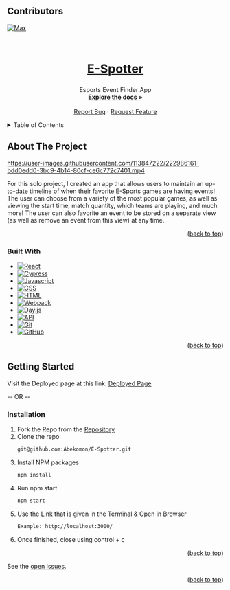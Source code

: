 <a name="readme-top"></a>

## Contributors
 [![Max][Max-badge]][Max-url]

<br />

  <a href="https://github.com/abekomon/E-Spotter">
    <h1 align="center">E-Spotter</h1>
  </a>

<h3 align="center"></h3>

  <p align="center">
    Esports Event Finder App 
    <br />
    <a href="https://github.com/Abekomon/E-Spotter"><strong>Explore the docs »</strong></a>
    <br />
    <br />
    <a href="https://github.com/Abekomon/E-Spotter/issues">Report Bug</a>
    ·
    <a href="https://github.com/Abekomon/E-Spotter/issues">Request Feature</a>
  </p>
</div>

<details>
  <summary>Table of Contents</summary>
  <ol>
    <li>
      <a href="#about-the-project">About The Project</a>
      <ul>
        <li><a href="#built-with">Built With</a></li>
      </ul>
    </li>
    <li>
      <a href="#getting-started">Getting Started</a>
      <ul>
        <li><a href="#installation">Installation</a></li>
      </ul>
    </li>
  </ol>
</details>

## About The Project

https://user-images.githubusercontent.com/113847222/222986161-bdd0edd0-3bc9-4b14-80cf-ce6c772c7401.mp4

For this solo project, I created an app that allows users to maintain an up-to-date timeline of when their favorite E-Sports games are having events! The user can choose from a variety of the most popular games, as well as viewing the start time, match quantity, which teams are playing, and much more! The user can also favorite an event to be stored on a separate view (as well as remove an event from this view) at any time.

<p align="right">(<a href="#readme-top">back to top</a>)</p>

### Built With
- [![React][React]][react-url] 
- [![Cypress]][Cypress-url]
- [![Javascript][javascript.js]][javascript-url]
- [![CSS][css]][css-url]
- [![HTML][html]][html-url]
- [![Webpack][webpack]][webpack-url]
- [![Day.js][dayjs]][dayjs-url]
- [![API][api]][api-url]
- [![Git][git]][git-url]
- [![GitHub][github]][github-url]

<p align="right">(<a href="#readme-top">back to top</a>)</p>

## Getting Started

Visit the Deployed page at this link: [Deployed Page](https://google.com)

-- OR --

### Installation

1. Fork the Repo from the [Repository](https://github.com/Abekomon/E-spotter)
2. Clone the repo
   ```sh
   git@github.com:Abekomon/E-Spotter.git
   ```
3. Install NPM packages
   ```sh
   npm install
   ```
4. Run npm start
   ```sh
   npm start
   ```
5. Use the Link that is given in the Terminal & Open in Browser
   ```sh
   Example: http://localhost:3000/
   ```
6. Once finished, close using control + c

<p align="right">(<a href="#readme-top">back to top</a>)</p>

See the [open issues](https://github.com/Abekomon/E-Spotter/issues).

<p align="right">(<a href="#readme-top">back to top</a>)</p>

[Max-badge]: https://img.shields.io/badge/-Max%20Lange-green
[Max-url]: https://github.com/Abekomon
[React]: https://img.shields.io/badge/-ReactJs-61DAFB?logo=react&logoColor=white&style=for-the-badge
[react-url]: https://reactjs.org/
[Cypress]: https://img.shields.io/badge/CYPRESS-000000?style=for-the-badge&logo=cypress&logoColor=purple
[Cypress-url]: https://www.cypress.io/
[webpack]: https://img.shields.io/badge/Webpack-563D7C?style=for-the-badge&logo=webpack&logoColor=white
[webpack-url]: https://webpack.js.org/
[dayjs]: https://img.shields.io/badge/-dayjs-fb6052?style=for-the-badge
[dayjs-url]: https://www.npmjs.com/package/dayjs
[css]: https://img.shields.io/badge/CSS-000000?style=for-the-badge&logo=css&logoColor=white
[css-url]: https://www.w3.org/Style/CSS/Overview.en.html
[html]: https://img.shields.io/badge/HTML-4A4A55?style=for-the-badge&logo=HTML&logoColor=FF3E00
[html-url]: https://www.w3schools.com/howto/howto_make_a_website.asp
[javascript.js]: https://img.shields.io/badge/JavaScript-0769AD?style=for-the-badge&logo=javascript&logoColor=white
[javascript-url]: https://www.javascript.com/
[api]: https://img.shields.io/badge/API-15EA75?style=for-the-badge&logo=HTML&logoColor=FF3E00
[api-url]: https://www.w3schools.com/js/js_api_intro.asp
[github]: https://img.shields.io/badge/GitHub-22043C?style=for-the-badge&logo=github&logoColor=FF3E00
[github-url]: https://github.com/
[git]: https://img.shields.io/badge/Git-2E0305?style=for-the-badge&logo=git&logoColor=FF3E00
[git-url]: https://git-scm.com/
